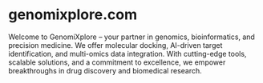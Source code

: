 # genomixplore.com
Welcome to GenomiXplore – your partner in genomics, bioinformatics, and precision medicine. We offer molecular docking, AI-driven target identification, and multi-omics data integration. With cutting-edge tools, scalable solutions, and a commitment to excellence, we empower breakthroughs in drug discovery and biomedical research.
